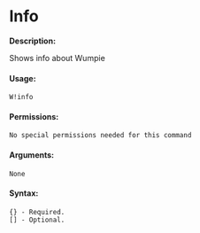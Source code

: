 # Info

**Description:**

Shows info about Wumpie

#### Usage:

```text
W!info
```

#### Permissions:

```text
No special permissions needed for this command
```

#### Arguments:

```text
None
```

#### Syntax:

```text
{} - Required.
[] - Optional.
```

